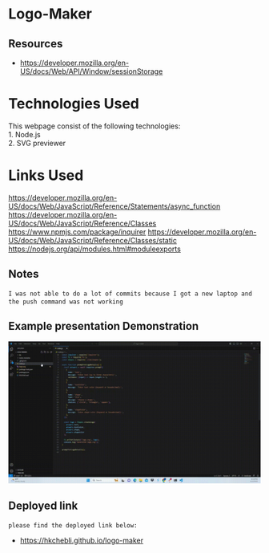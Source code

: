 # Logo-Maker


## Resources
* https://developer.mozilla.org/en-US/docs/Web/API/Window/sessionStorage

# Technologies Used
This webpage consist of the following technologies:
<br>1. Node.js
<br>2. SVG previewer

# Links Used
https://developer.mozilla.org/en-US/docs/Web/JavaScript/Reference/Statements/async_function
https://developer.mozilla.org/en-US/docs/Web/JavaScript/Reference/Classes
https://www.npmjs.com/package/inquirer
https://developer.mozilla.org/en-US/docs/Web/JavaScript/Reference/Classes/static
https://nodejs.org/api/modules.html#moduleexports

## Notes

```
I was not able to do a lot of commits because I got a new laptop and the push command was not working
```


## Example presentation Demonstration
<img src="./presentation.gif"/>

## Deployed link
```
please find the deployed link below:
```
* https://hkchebli.github.io/logo-maker